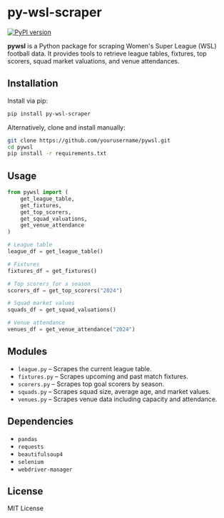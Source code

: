 # py-wsl-scraper

[![PyPI version](https://img.shields.io/pypi/v/py-wsl-scraper.svg)](https://pypi.org/project/py-wsl-scraper/)

**pywsl** is a Python package for scraping Women's Super League (WSL) football data. It provides tools to retrieve league tables, fixtures, top scorers, squad market valuations, and venue attendances.

## Installation


Install via pip:

```bash
pip install py-wsl-scraper
```

Alternatively, clone and install manually:

```bash
git clone https://github.com/yourusername/pywsl.git
cd pywsl
pip install -r requirements.txt

```


## Usage

```python
from pywsl import (
    get_league_table,
    get_fixtures,
    get_top_scorers,
    get_squad_valuations,
    get_venue_attendance
)

# League table
league_df = get_league_table()

# Fixtures
fixtures_df = get_fixtures()

# Top scorers for a season
scorers_df = get_top_scorers("2024")

# Squad market values
squads_df = get_squad_valuations()

# Venue attendance
venues_df = get_venue_attendance("2024")

```

## Modules 

- `league.py` – Scrapes the current league table.
- `fixtures.py` – Scrapes upcoming and past match fixtures.
- `scorers.py` – Scrapes top goal scorers by season.
- `squads.py` – Scrapes squad size, average age, and market values.
- `venues.py` – Scrapes venue data including capacity and attendance.



## Dependencies
- ```pandas```
- ```requests```
- ```beautifulsoup4```
- ```selenium```
- ```webdriver-manager```


## License
MIT License